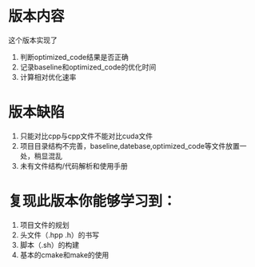 # 版本内容
这个版本实现了
1. 判断optimized_code结果是否正确
2. 记录baseline和optimized_code的优化时间
3. 计算相对优化速率


# 版本缺陷
1. 只能对比cpp与cpp文件不能对比cuda文件
2. 项目目录结构不完善，baseline,datebase,optimized_code等文件放置一处，稍显混乱
3. 未有文件结构/代码解析和使用手册

# 复现此版本你能够学习到：
1. 项目文件的规划
2. 头文件（.hpp .h）的书写
3. 脚本（.sh）的构建
4. 基本的cmake和make的使用